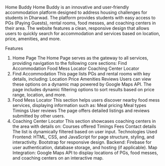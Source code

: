 Home Buddy
Home Buddy is an innovative and user-friendly accommodation platform designed to address housing challenges for students in Dharwad. The platform provides students with easy access to PGs (Paying Guests), rental rooms, food messes, and coaching centers in their area. The website features a clean, responsive design that allows users to quickly search for accommodation and services based on location, price, amenities, and more.

Features
1. Home Page
The Home Page serves as the gateway to all services, providing navigation to the following core sections:
Find Accommodation
Food Mess Locator
Coaching Center Locator
2. Find Accommodation
This page lists PGs and rental rooms with key details, including:
Location
Price
Amenities
Reviews
Users can view these options on a dynamic map powered by Google Maps API.
The page includes dynamic filtering options to sort results based on price range, location, and more.
3. Food Mess Locator
This section helps users discover nearby food mess services, displaying information such as:
Meal pricing
Meal types
Timings
User reviews
The page offers detailed listings and reviews submitted by other users.
4. Coaching Center Locator
This section showcases coaching centers in the area with details on:
Courses offered
Timings
Fees
Contact details
The list is dynamically filtered based on user input.
Technologies Used
Frontend:
HTML, CSS, and JavaScript for page structure, styling, and interactivity.
Bootstrap for responsive design.
Backend:
Firebase for user authentication, database storage, and hosting (if applicable).
Map Integration:
Google Maps API to display locations of PGs, food messes, and coaching centers on an interactive map.
